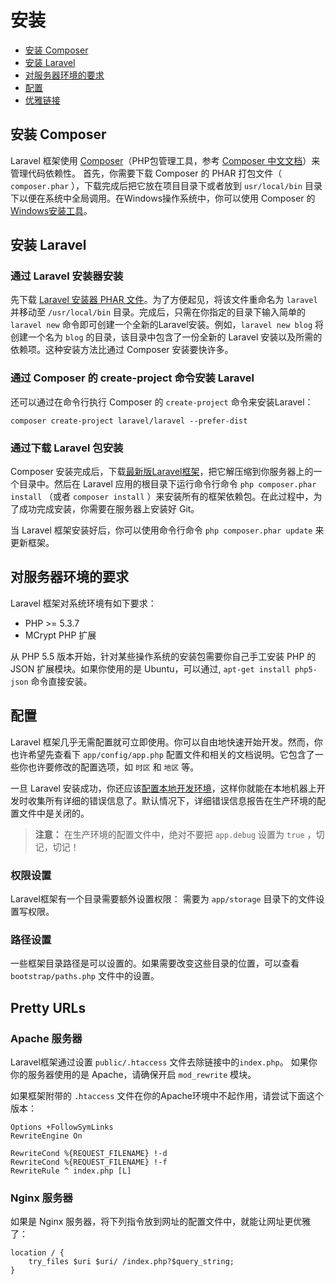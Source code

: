 # 安装

- [安装 Composer](#install-composer)
- [安装 Laravel](#install-laravel)
- [对服务器环境的要求](#server-requirements)
- [配置](#configuration)
- [优雅链接](#pretty-urls)

<a name="install-composer"></a>
## 安装 Composer

Laravel 框架使用 [Composer](http://getcomposer.org)（PHP包管理工具，参考 [Composer 中文文档](http://www.phpcomposer.com/)）来管理代码依赖性。
首先，你需要下载 Composer 的 PHAR 打包文件（ `composer.phar` ），下载完成后把它放在项目目录下或者放到 `usr/local/bin` 目录下以便在系统中全局调用。在Windows操作系统中，你可以使用 Composer 的[Windows安装工具](https://getcomposer.org/Composer-Setup.exe)。

<a name="install-laravel"></a>
## 安装 Laravel

### 通过 Laravel 安装器安装

先下载 [Laravel 安装器 PHAR 文件](http://laravel.com/laravel.phar)。为了方便起见，将该文件重命名为 `laravel` 并移动至 `/usr/local/bin` 目录。完成后，只需在你指定的目录下输入简单的 `laravel new` 命令即可创建一个全新的Laravel安装。例如，`laravel new blog` 将创建一个名为 `blog` 的目录，该目录中包含了一份全新的 Laravel 安装以及所需的依赖项。这种安装方法比通过 Composer 安装要快许多。

### 通过 Composer 的 create-project 命令安装 Laravel

还可以通过在命令行执行 Composer 的 `create-project` 命令来安装Laravel：

	composer create-project laravel/laravel --prefer-dist

### 通过下载 Laravel 包安装

Composer 安装完成后，下载[最新版Laravel框架](https://github.com/laravel/laravel/archive/master.zip)，把它解压缩到你服务器上的一个目录中。然后在 Laravel 应用的根目录下运行命令行命令 `php composer.phar install` （或者 `composer install` ）来安装所有的框架依赖包。在此过程中，为了成功完成安装，你需要在服务器上安装好 Git。

当 Laravel 框架安装好后，你可以使用命令行命令 `php composer.phar update` 来更新框架。

<a name="server-requirements"></a>
## 对服务器环境的要求

Laravel 框架对系统环境有如下要求：

- PHP >= 5.3.7
- MCrypt PHP 扩展

从 PHP 5.5 版本开始，针对某些操作系统的安装包需要你自己手工安装 PHP 的 JSON 扩展模块。如果你使用的是 Ubuntu，可以通过,  `apt-get install php5-json` 命令直接安装。

<a name="configuration"></a>
## 配置

Laravel 框架几乎无需配置就可立即使用。你可以自由地快速开始开发。然而，你也许希望先查看下 `app/config/app.php` 配置文件和相关的文档说明。它包含了一些你也许要修改的配置选项，如 `时区` 和 `地区` 等。

一旦 Laravel 安装成功，你还应该[配置本地开发环境](/docs/configuration#environment-configuration)，这样你就能在本地机器上开发时收集所有详细的错误信息了。默认情况下，详细错误信息报告在生产环境的配置文件中是关闭的。

> **注意：** 在生产环境的配置文件中，绝对不要把 `app.debug` 设置为 `true` ，切记，切记！

<a name="permissions"></a>
### 权限设置
Laravel框架有一个目录需要额外设置权限： 需要为 `app/storage` 目录下的文件设置写权限。

<a name="paths"></a>
### 路径设置

一些框架目录路径是可以设置的。如果需要改变这些目录的位置，可以查看 `bootstrap/paths.php` 文件中的设置。

<a name="pretty-urls"></a>
## Pretty URLs

### Apache 服务器

Laravel框架通过设置 `public/.htaccess` 文件去除链接中的`index.php`。 如果你你的服务器使用的是 Apache，请确保开启 `mod_rewrite` 模块。

如果框架附带的 `.htaccess` 文件在你的Apache环境中不起作用，请尝试下面这个版本：

	Options +FollowSymLinks
	RewriteEngine On

	RewriteCond %{REQUEST_FILENAME} !-d
	RewriteCond %{REQUEST_FILENAME} !-f
	RewriteRule ^ index.php [L]

### Nginx 服务器

如果是 Nginx 服务器，将下列指令放到网址的配置文件中，就能让网址更优雅了：

    location / {
        try_files $uri $uri/ /index.php?$query_string;
    }